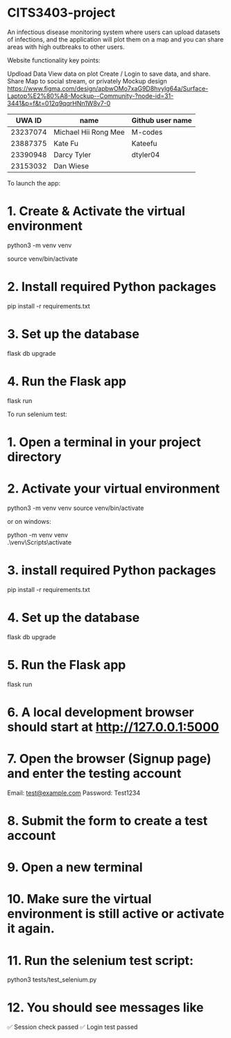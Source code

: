 # CITS3403-project

An infectious disease monitoring system where users can upload datasets of infections, and the application will plot them on a map and you can share areas with high outbreaks to other users.

Website functionality key points:

Updload Data
View data on plot
Create / Login to save data, and share.
Share Map to social stream, or privately
Mockup design https://www.figma.com/design/apbwOMo7xaG9D8hvylg64a/Surface-Laptop%E2%80%A8-Mockup--Community-?node-id=31-3441&p=f&t=012q9qqrHNn1W8v7-0

| UWA ID | name  | Github user name |
|----------|----------|----------|
| 23237074    | Michael Hii Rong Mee     | M-codes     |
| 23887375   | Kate Fu     | Kateefu    |
| 23390948   | Darcy Tyler     | dtyler04     |
| 23153032   | Dan Wiese    |   |

To launch the app:
# 1. Create & Activate the virtual environment
python3 -m venv venv

source venv/bin/activate

# 2. Install required Python packages
pip install -r requirements.txt

# 3. Set up the database
flask db upgrade

# 4. Run the Flask app
flask run


To run selenium test:
# 1. Open a terminal in your project directory

# 2. Activate your virtual environment
python3 -m venv venv
source venv/bin/activate


or on windows: 

python -m venv venv    
.\venv\Scripts\activate

# 3. install required Python packages
pip install -r requirements.txt

# 4. Set up the database
flask db upgrade

# 5. Run the Flask app
flask run

# 6. A local development browser should start at http://127.0.0.1:5000

# 7. Open the browser (Signup page) and enter the testing account
Email: test@example.com
Password: Test1234

# 8. Submit the form to create a test account

# 9. Open a new terminal 

# 10. Make sure the virtual environment is still active or activate it again.

# 11. Run the selenium test script:
python3 tests/test_selenium.py

# 12. You should see messages like 
✅ Session check passed
✅ Login test passed
